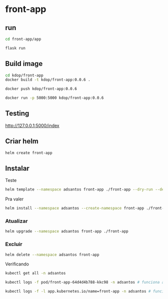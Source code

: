 # front-app

## run

```bash
cd front-app/app

flask run
```

## Build image

```bash
cd kdop/front-app
docker build -t kdop/front-app:0.0.6 .

docker push kdop/front-app:0.0.6
```

```bash
docker run -p 5000:5000 kdop/front-app:0.0.6
```

## Testing

<http://127.0.0.1:5000/index>

## Criar helm

```bash
helm create front-app
```

## Instalar

Teste

```bash
helm template --namespace adsantos front-app ./front-app --dry-run --debug
```

Pra valer

```bash
helm install --namespace adsantos --create-namespace front-app ./front-app
```

### Atualizar

```bash
helm upgrade --namespace adsantos front-app ./front-app
```

### Excluir

```bash
helm delete --namespace adsantos front-app
```

Verificando

```bash
kubectl get all -n adsantos

```

```bash
kubectl logs -f pod/front-app-64d4d4b788-kkc98 -n adsantos # funciona até reiniciar o pod

kubectl logs -f -l app.kubernetes.io/name=front-app -n adsantos # funciona sempre
```
